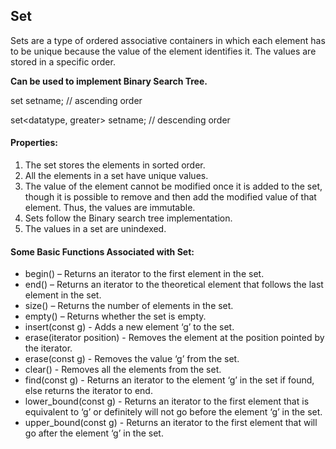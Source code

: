 ## Set
Sets are a type of ordered associative containers in which each element has to be unique because the value of the element identifies it. The values are stored in a specific order.

**Can be used to implement Binary Search Tree.**

set<datatype> setname; // ascending order

set<datatype, greater<datatype>> setname; // descending order

#### Properties:
<ol>
<li>The set stores the elements in sorted order.</li>
<li>All the elements in a set have unique values.</li>
<li>The value of the element cannot be modified once it is added to the set, though it is possible to remove and then add the modified value of that element. Thus, the values are immutable.</li>
<li>Sets follow the Binary search tree implementation.</li>
<li>The values in a set are unindexed.</li>
</ol>

#### Some Basic Functions Associated with Set: 
<ul>
<li>begin() – Returns an iterator to the first element in the set.</li>
<li>end() – Returns an iterator to the theoretical element that follows the last element in the set.</li>
<li>size() – Returns the number of elements in the set.</li>
<li>empty() – Returns whether the set is empty.</li>
<li>insert(const g) - Adds a new element ‘g’ to the set.</li>
<li>erase(iterator position) - Removes the element at the position pointed by the iterator.</li>
<li>erase(const g) - Removes the value ‘g’ from the set.</li>
<li>clear() - Removes all the elements from the set.</li>
<li>find(const g) - Returns an iterator to the element ‘g’ in the set if found, else returns the iterator to end.</li>
<li>lower_bound(const g) - Returns an iterator to the first element that is equivalent to ‘g’ or definitely will not go before the element ‘g’ in the set.</li>
<li>upper_bound(const g) - Returns an iterator to the first element that will go after the element ‘g’ in the set.</li>
</ul>

